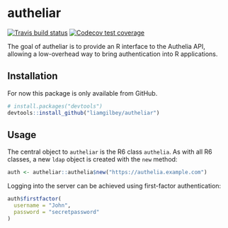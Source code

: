 
<!-- README.md is generated from README.Rmd. Please edit that file -->

# autheliar

[![Travis build
status](https://travis-ci.org/liamgilbey/autheliar.svg?branch=master)](https://travis-ci.org/liamgilbey/autheliar)
[![Codecov test
coverage](https://codecov.io/gh/liamgilbey/autheliar/branch/master/graph/badge.svg)](https://codecov.io/gh/liamgilbey/autheliar?branch=master)

The goal of autheliar is to provide an R interface to the Authelia API,
allowing a low-overhead way to bring authentication into R applications.

## Installation

For now this package is only available from GitHub.

``` r
# install.packages("devtools")
devtools::install_github("liamgilbey/autheliar")
```

## Usage

The central object to `autheliar` is the R6 class `authelia`. As with
all R6 classes, a new `ldap` object is created with the `new` method:

``` r
auth <- autheliar::authelia$new("https://authelia.example.com")
```

Logging into the server can be achieved using first-factor
authentication:

``` r
auth$firstfactor(
  username = "John",
  password = "secretpassword"
)
```
